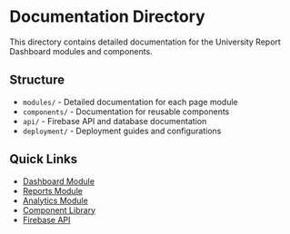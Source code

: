 # Documentation Directory

This directory contains detailed documentation for the University Report Dashboard modules and components.

## Structure

- `modules/` - Detailed documentation for each page module
- `components/` - Documentation for reusable components  
- `api/` - Firebase API and database documentation
- `deployment/` - Deployment guides and configurations

## Quick Links

- [Dashboard Module](modules/dashboard.md)
- [Reports Module](modules/reports.md)
- [Analytics Module](modules/analytics.md)
- [Component Library](components/README.md)
- [Firebase API](api/firebase.md)